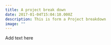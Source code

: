 ```yaml
---
title: A project break down
date: 2017-01-04T15:04:10.000Z
description: This is form a Project breakdown
image: ""
---
```

Add text here